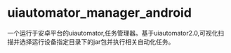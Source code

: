 # uiautomator_manager_android
一个运行于安卓平台的uiautomator,任务管理器。基于uiautomator2.0,可视化扫描并选择运行设备指定目录下的jar包并执行相关自动化任务。
